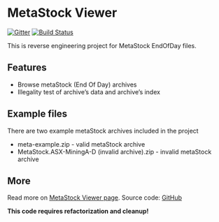 # MetaStock Viewer

[![Gitter](https://badges.gitter.im/m-szalik/metastock-viewer.svg)](https://gitter.im/m-szalik/metastock-viewer?utm_source=badge&utm_medium=badge&utm_campaign=pr-badge&utm_content=body_badge)
[![Build Status](https://travis-ci.org/m-szalik/metastock-viewer.svg?branch=master)](https://travis-ci.org/m-szalik/metastock-viewer)

This is reverse engineering project for MetaStock EndOfDay files.

## Features

 * Browse metaStock (End Of Day) archives
 * Illegality test of archive’s data and archive’s index

## Example files
There are two example metaStock archives included in the project

 * meta-example.zip - valid metaStock archive
 * MetaStock.ASX-MiningA-D (invalid archive).zip - invalid metaStock archive

## More

Read more on [MetaStock Viewer page](http://jsoftware.org/metastock).
Source code: [GitHub](https://github.com/m-szalik/metastock-viewer)

**This code requires refactorization and cleanup!** 

